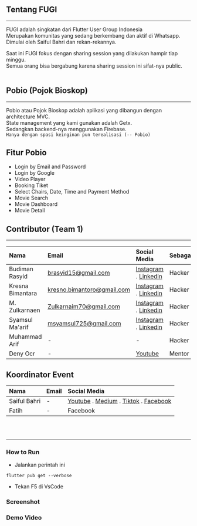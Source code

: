 ## Tentang FUGI
---
FUGI adalah singkatan dari Flutter User Group Indonesia<br>
Merupakan komunitas yang sedang berkembang dan aktif di Whatsapp. <br>Dimulai oleh Saiful Bahri dan rekan-rekannya.<br>

Saat ini FUGI fokus dengan sharing session yang dilakukan hampir tiap minggu.<br>
Semua orang bisa bergabung karena sharing session ini sifat-nya public.<br><br>

## Pobio (Pojok Bioskop)
---
Pobio atau Pojok Bioskop adalah aplikasi yang dibangun dengan architecture MVC.<br/>
State management yang kami gunakan adalah Getx. <br/>
Sedangkan backend-nya menggunakan Firebase.<br>
`Hanya dengan spasi keinginan pun terealisasi (-- Pobio)`

## Fitur Pobio
- Login by Email and Password
- Login by Google
- Video Player
- Booking Tiket
- Select Chairs, Date, Time and Payment Method
- Movie Search
- Movie Dashboard
- Movie Detail

## Contributor (Team 1)
---

| Nama | Email    | Social Media  | Sebagai  |
| :---   | :--- | :--- | :--- |
| Budiman Rasyid | brasyid15@gmail.com | [Instagram](https://www.instagram.com/rsyd29/) . [Linkedin](https://www.linkedin.com/in/budimanrasyid/) | Hacker
| Kresna Bimantara | kresno.bimantoro@gmail.com | [Instagram](https://www.instagram.com/bimbimzzz/) . [Linkedin](https://www.linkedin.com/in/kresno-bimantoro-a97865a4/)| Hacker
| M. Zulkarnaen | Zulkarnaim70@gmail.com | [Instagram](https://www.instagram.com/zulkarnaimz/) . [Linkedin](http://www.linkedin.com/in/zulkarnaen137)| Hacker
| Syamsul Ma'arif | msyamsul725@gmail.com | [Instagram](https://www.instagram.com/msyamsul725/) . [Linkedin](https://www.linkedin.com/in/syamsul-maarif-a7475422a/)| Hacker
| Muhammad Arif | - | - | Hacker
| Deny Ocr | - | [Youtube](https://www.youtube.com/c/CapekNgoding) | Mentor


## Koordinator Event
| Nama | Email    | Social Media  |
| :---   | :--- | :--- |
| Saiful Bahri | - | [Youtube](https://www.youtube.com/c/SaifulBahri27) . [Medium](https://medium.com/@bahri) . [Tiktok](https://www.tiktok.com/@codewithbahri) . [Facebook](https://www.facebook.com/bahrieBHE) |
| Fatih | - | Facebook |
<br><br>

---
### How to Run
- Jalankan perintah ini
```
flutter pub get --verbose
```

- Tekan F5 di VsCode


### Screenshot

### Demo Video

